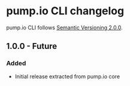 # pump.io CLI changelog

pump.io CLI follows [Semantic Versioning 2.0.0][semver].

## 1.0.0 - Future

### Added

* Initial release extracted from pump.io core

 [semver]: https://semver.org/spec/v2.0.0.html
